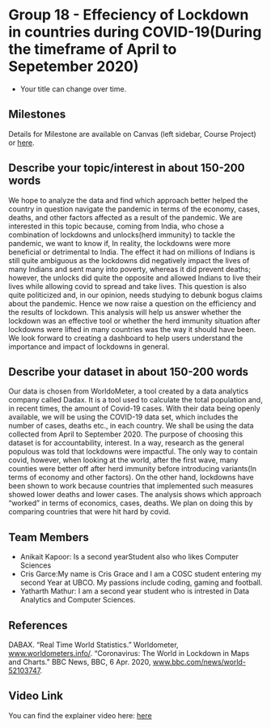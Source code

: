 # Group 18  - Effeciency of Lockdown in countries during COVID-19(During the timeframe of April to Sepetember 2020)

- Your title can change over time.

## Milestones

Details for Milestone are available on Canvas (left sidebar, Course Project) or [here](https://firas.moosvi.com/courses/data301/project/milestone01.html).

## Describe your topic/interest in about 150-200 words

We hope to analyze the data and find which approach better helped the country in question navigate the pandemic in terms of the economy, cases, deaths, and other factors affected as a result of the pandemic. We are interested in this topic because, coming from India, who chose a combination of lockdowns and unlocks(herd immunity) to tackle the pandemic, we want to know if, In reality, the lockdowns were more beneficial or detrimental to India. The effect it had on millions of Indians is still quite ambiguous as the lockdowns did negatively impact the lives of many Indians and sent many into poverty, whereas it did prevent deaths; however, the unlocks did quite the opposite and allowed Indians to live their lives while allowing covid to spread and take lives. This question is also quite politicized and, in our opinion, needs studying to debunk bogus claims about the pandemic. Hence we now raise a question on the efficiency and the results of lockdown. This analysis will help us answer whether the lockdown was an effective tool or whether the herd immunity situation after lockdowns were lifted in many countries was the way it should have been. We look forward to creating a dashboard to help users understand the importance and impact of lockdowns in general.

## Describe your dataset in about 150-200 words
Our data is chosen from WorldoMeter, a tool created by a data analytics company called Dadax. It is a tool used to calculate the total population and, in recent times, the amount of Covid-19 cases. With their data being openly available, we will be using the COVID-19 data set, which includes the number of cases, deaths etc., in each country. We shall be using the data collected from April to September 2020. The purpose of choosing this dataset is for accountability, interest. In a way, research as the general populous was told that lockdowns were impactful. The only way to contain covid, however, when looking at the world, after the first wave, many counties were better off after herd immunity before introducing variants(In terms of economy and other factors). On the other hand, lockdowns have been shown to work because countries that implemented such measures showed lower deaths and lower cases. The analysis shows which approach “worked” in terms of economics, cases, deaths. We plan on doing this by comparing countries that were hit hard by covid.

## Team Members

- Anikait Kapoor: Is a second yearStudent also who likes Computer Sciences
- Cris Garce:My name is Cris Grace and I am a COSC student entering my second Year at UBCO. My passions include coding, gaming and football.
- Yatharth Mathur: I am a second year student who is intrested in Data Analytics and Computer Sciences. 

## References

DABAX. “Real Time World Statistics.” Worldometer, www.worldometers.info/. 
“Coronavirus: The World in Lockdown in Maps and Charts.” BBC News, BBC, 6 Apr. 2020, www.bbc.com/news/world-52103747. 

## Video Link

You can find the explainer video here: [here](video.com)
